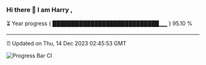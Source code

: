 ### Hi there 👋 I am Harry , 

⏳ Year progress { ████████████████████████████▁▁ } 95.10 %

---

⏰ Updated on Thu, 14 Dec 2023 02:45:53 GMT

![Progress Bar CI](https://github.com/duykhang68/duykhang68/workflows/Progress%20Bar%20CI/badge.svg)
